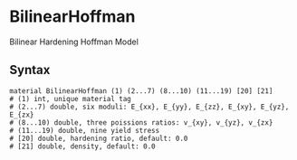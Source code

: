 # BilinearHoffman

Bilinear Hardening Hoffman Model

## Syntax

```
material BilinearHoffman (1) (2...7) (8...10) (11...19) [20] [21]
# (1) int, unique material tag
# (2...7) double, six moduli: E_{xx}, E_{yy}, E_{zz}, E_{xy}, E_{yz}, E_{zx}
# (8...10) double, three poissions ratios: v_{xy}, v_{yz}, v_{zx}
# (11...19) double, nine yield stress
# [20] double, hardening ratio, default: 0.0
# [21] double, density, default: 0.0
```
